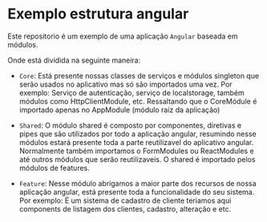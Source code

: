 # Exemplo estrutura angular

Este repositorio é um exemplo de uma aplicação `Angular` baseada em módulos.

Onde está dividida na seguinte maneira: 

- ``Core``: Está presente nossas classes de serviços e módulos singleton que serão usados no aplicativo mas só são importados uma vez. Por exemplo: Serviço de autenticação, serviço de localstorage, também módulos como HttpClientModule, etc. Ressaltando que o CoreMódule é importado apenas no AppModule (módulo raiz da aplicação)

- ``Shared``: O módulo shared é composto por componentes, diretivas e pipes que são utilizados por todo a aplicação angular, resumindo nesse módulos estará presente toda a parte reutilizavel do aplicativo angular. Normalmente também importamos o FormModules ou ReactModules e até outros módulos que serão reutilizaveis. O shared é importado pelos módulos de features.

- ``Feature``: Nesse módulo abrigamos a maior parte dos recursos de nossa aplicação angular, está presente toda a funcionalidade do seu sistema. Por exemplo: É um sistema de cadastro de cliente teriamos aqui components de listagem dos clientes, cadastro, alteração e etc.